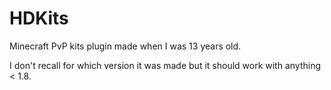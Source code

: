 # HDKits

Minecraft PvP kits plugin made when I was 13 years old.

I don't recall for which version it was made but it should work with anything < 1.8.
